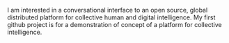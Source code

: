 I am interested in a conversational interface to an open source, global distributed platform for collective human and digital intelligence. 
My first github project is for a demonstration of concept of a platform for collective intelligence.

<!---
Jkintree2/Jkintree2 is a ✨ special ✨ repository because its `README.md` (this file) appears on your GitHub profile.
You can click the Preview link to take a look at your changes.
--->
